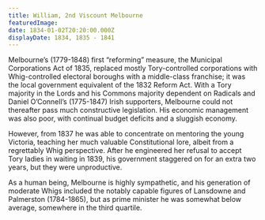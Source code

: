 ```yaml
---
title: William, 2nd Viscount Melbourne
featuredImage:
date: 1834-01-02T20:20:00.000Z
displayDate: 1834, 1835 - 1841
---
```


Melbourne’s (1779-1848) first “reforming” measure, the Municipal Corporations Act of 1835, replaced mostly Tory-controlled corporations with Whig-controlled electoral boroughs with a middle-class franchise; it was the local government equivalent of the 1832 Reform Act. With a Tory majority in the Lords and his Commons majority dependent on Radicals and Daniel O’Connell’s (1775-1847) Irish supporters, Melbourne could not thereafter pass much constructive legislation. His economic management was also poor, with continual budget deficits and a sluggish economy.

However, from 1837 he was able to concentrate on mentoring the young Victoria, teaching her much valuable Constitutional lore, albeit from a regrettably Whig perspective. After he engineered her refusal to accept Tory ladies in waiting in 1839, his government staggered on for an extra two years, but they were unproductive.

As a human being, Melbourne is highly sympathetic, and his generation of moderate Whigs included the notably capable figures of Lansdowne and Palmerston (1784-1865), but as prime minister he was somewhat below average, somewhere in the third quartile.
